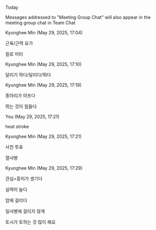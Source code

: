Today

Messages addressed to "Meeting Group Chat" will also appear in the meeting group chat in Team Chat

Kyunghee Min (May 29, 2025, 17:04)

근육/근력 요가

킬로 미터

Kyunghee Min (May 29, 2025, 17:10)

달리기 하다/달리다/뛰다

Kyunghee Min (May 29, 2025, 17:19)

종아리가 아프다

뛰는 것이 힘들다

You (May 29, 2025, 17:21)

heat stroke

Kyunghee Min (May 29, 2025, 17:21)

사전 투표

열사병

Kyunghee Min (May 29, 2025, 17:29)

관심=흥미가 생기다

실력이 늘다

암에 걸리다

일사병에 걸리지 않게

토시가 토하는 것 많이 해요